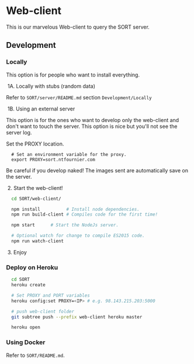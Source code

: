# Web-client

This is our marvelous Web-client to query the SORT server.

## Development

### Locally

This option is for people who want to install everything.

​	1A\. Locally with stubs (random data)

Refer to `SORT/server/README.md` section `Development/Locally`

​	1B\. Using an external server

This option is for the ones who want to develop only the web-client and don't
want to touch the server. This option is nice but you'll not see the server log.

Set the PROXY location.

```shell
  # Set an environment variable for the proxy.
  export PROXY=sort.ntfournier.com
```

Be careful if you develop naked! The images sent are automatically save on the
server.

​	2\. Start the web-client!

```sh
  cd SORT/web-client/

  npm install          # Install node dependencies.
  npm run build-client # Compiles code for the first time!

  npm start      # Start the NodeJs server.

  # Optional watch for change to compile ES2015 code.
  npm run watch-client
```

​	3\. Enjoy

### Deploy on Heroku

```sh
  cd SORT
  heroku create

  # Set PROXY and PORT variables
  heroku config:set PROXY=<IP> # e.g. 98.143.215.203:5000

  # push web-client folder
  git subtree push --prefix web-client heroku master

  heroku open
```

### Using Docker

Refer to `SORT/README.md`.
